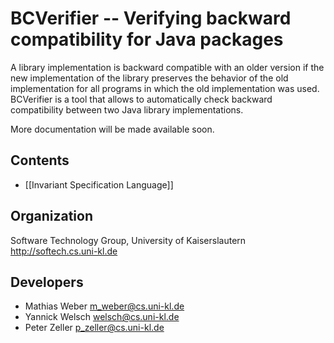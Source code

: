 BCVerifier -- Verifying backward compatibility for Java packages
==============

A library implementation is backward compatible with an older version if the new implementation of the library preserves the behavior of the old implementation for all programs in which the old implementation was used.
BCVerifier is a tool that allows to automatically check backward compatibility between two Java library implementations.

More documentation will be made available soon.

Contents
--------

- [[Invariant Specification Language]]


Organization
--------------

Software Technology Group, University of Kaiserslautern
http://softech.cs.uni-kl.de

Developers
--------------

- Mathias Weber <m_weber@cs.uni-kl.de>
- Yannick Welsch <welsch@cs.uni-kl.de>
- Peter Zeller <p_zeller@cs.uni-kl.de>